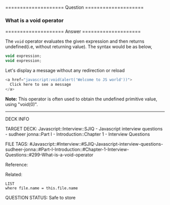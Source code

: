 ==================== Question ====================  

### What is a void operator  

==================== Answer ====================  

The `void` operator evaluates the given expression and then returns
undefined(i.e, without returning value). The syntax would be as below,

```javascript
void expression;
void expression;
```

Let's display a message without any redirection or reload

```javascript
<a href="javascript:void(alert('Welcome to JS world'))">
  Click here to see a message
</a>
```

**Note:** This operator is often used to obtain the undefined primitive value,
using "void(0)".

---

DECK INFO

TARGET DECK: Javascript::Interview::SJIQ - Javascript interview questions -
sudheer jonna::Part I - Introduction::Chapter 1 - Interview Questions

FILE TAGS:
#Javascript::#Interview::#SJIQ-Javascript-interview-questions-sudheer-jonna::#Part-I-Introduction::#Chapter-1-Interview-Questions::#299-What-is-a-void-operator

Reference:

Related:

```dataview
LIST
where file.name = this.file.name
```

QUESTION STATUS: Safe to store
